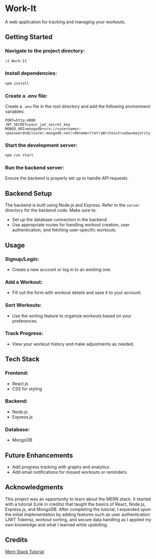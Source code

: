 # Work-It

A web application for tracking and managing your workouts.

## Getting Started

### Navigate to the project directory:

```bash
cd Work-It
```

### Install dependencies:

```bash
npm install
```

### Create a .env file:

Create a `.env` file in the root directory and add the following environment variables:

```plaintext
PORT=http:4000
JWT_SECRET=your_jwt_secret_key
MONGO_URI=mongodb+srv://<username>:<password>@cluster.mongodb.net/<dbname>?retryWrites=true&w=majority
```

### Start the development server:

```bash
npm run start
```

### Run the backend server:

Ensure the backend is properly set up to handle API requests.

## Backend Setup

The backend is built using Node.js and Express. Refer to the `server` directory for the backend code. Make sure to:

- Set up the database connection in the backend.
- Use appropriate routes for handling workout creation, user authentication, and fetching user-specific workouts.

## Usage

### Signup/Login:
- Create a new account or log in to an existing one.

### Add a Workout:
- Fill out the form with workout details and save it to your account.

### Sort Workouts:
- Use the sorting feature to organize workouts based on your preferences.

### Track Progress:
- View your workout history and make adjustments as needed.

## Tech Stack

### Frontend:
- React.js
- CSS for styling

### Backend:
- Node.js
- Express.js

### Database:
- MongoDB

## Future Enhancements

- Add progress tracking with graphs and analytics.
- Add email notifications for missed workouts or reminders.

## Acknowledgments

This project was an opportunity to learn about the MERN stack. It started with a tutorial (Link in credits) that taught the basics of React, Node.js, Express.js, and MongoDB. After completing the tutorial, I expanded upon the initial implementation by adding features such as user authentication (JWT Tokens), workout sorting, and secure data handling as I applied my own knowledge and what I learned while upskilling.

## Credits
[Mern Stack Tutorial](https://www.youtube.com/watch?v=98BzS5Oz5E4&list=PL4cUxeGkcC9iJ_KkrkBZWZRHVwnzLIoUE&index=1)
